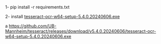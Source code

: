 1- pip install -r requirements.txt


2- install 
<a href="https://github.com/UB-Mannheim/tesseract/releases/download/v5.4.0.20240606/tesseract-ocr-w64-setup-5.4.0.20240606.exe">tesseract-ocr-w64-setup-5.4.0.20240606.exe</a>

a
https://github.com/UB-Mannheim/tesseract/releases/download/v5.4.0.20240606/tesseract-ocr-w64-setup-5.4.0.20240606.exe
